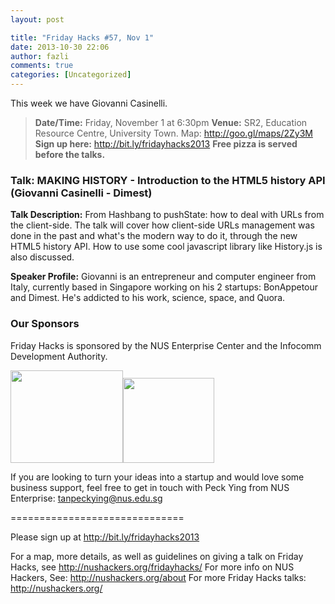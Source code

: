 ```yaml
---
layout: post

title: "Friday Hacks #57, Nov 1"
date: 2013-10-30 22:06
author: fazli
comments: true
categories: [Uncategorized]
---
```

This week we have Giovanni Casinelli. 
<blockquote><strong>Date/Time:</strong> Friday, November 1 at 6:30pm
<strong>Venue:</strong> SR2, Education Resource Centre, University Town. Map: <a href="http://goo.gl/maps/2Zy3M">http://goo.gl/maps/2Zy3M</a>
<strong>Sign up here:</strong> <a href="http://bit.ly/fridayhacks2013">http://bit.ly/fridayhacks2013</a>
<strong>Free pizza is served before the talks.</strong></blockquote>
<h3>Talk: MAKING HISTORY - Introduction to the HTML5 history API (Giovanni Casinelli - Dimest)</h3>
<strong>Talk Description:</strong>
From Hashbang to pushState: how to deal with URLs from the client-side. The talk will cover how client-side URLs management was done in the past and what's the modern way to do it, through the new HTML5 history API. How to use some cool javascript library like History.js is also discussed.

<strong>Speaker Profile:</strong>
Giovanni is an entrepreneur and computer engineer from Italy, currently based in Singapore working on his 2 startups: BonAppetour and Dimest. He's addicted to his work, science, space, and Quora.

<h3>Our Sponsors</h3>
Friday Hacks is sponsored by the NUS Enterprise Center and the Infocomm Development Authority.

<a href="http://nushackers.org/wp-content/uploads/2013/10/ETP-logo-full-color-vertical-to-be-used.jpg"><img class="alignnone  wp-image-3173" style="display: inline-block;" alt="" src="http://nushackers.org/wp-content/uploads/2013/10/ETP-logo-full-color-vertical-to-be-used-300x247.jpg" width="180" height="148" /></a><a href="http://nushackers.org/wp-content/uploads/2013/10/ida.png"><img class="alignnone  wp-image-3176" style="display: inline-block;" alt="" src="http://nushackers.org/wp-content/uploads/2013/10/ida-300x280.png" width="146" height="136" /></a>

If you are looking to turn your ideas into a startup and would love some business support, feel free to get in touch with Peck Ying from NUS Enterprise: tanpeckying@nus.edu.sg

==============================

Please sign up at <a href="http://bit.ly/fridayhacks2013">http://bit.ly/fridayhacks2013</a>

For a map, more details, as well as guidelines on giving a talk on Friday Hacks, see <a href="http://nushackers.org/fridayhacks/">http://nushackers.org/fridayhacks/</a>
For more info on NUS Hackers, See: <a href="http://nushackers.org/about">http://nushackers.org/about</a>
For more Friday Hacks talks: <a href="http://nushackers.org/">http://nushackers.org/</a>

